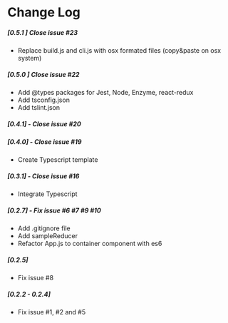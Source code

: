 # Change Log

##### [0.5.1 ] Close issue #23
- Replace build.js and cli.js with osx formated files (copy&paste on osx system)
##### [0.5.0 ] Close issue #22
- Add @types packages for Jest, Node, Enzyme, react-redux
- Add tsconfig.json
- Add tslint.json
##### [0.4.1] - Close issue #20

##### [0.4.0] - Close issue #19
 - Create Typescript template
##### [0.3.1] - Close issue #16
 - Integrate Typescript
##### [0.2.7] - Fix issue #6 #7 #9 #10
- Add .gitignore file
- Add sampleReducer
- Refactor App.js to container component with es6
##### [0.2.5] 
- Fix issue #8
##### [0.2.2 - 0.2.4] 
- Fix issue #1, #2 and #5